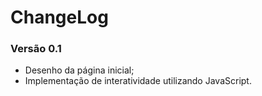 # ChangeLog

### Versão 0.1
* Desenho da página inicial;
* Implementação de interatividade utilizando JavaScript.